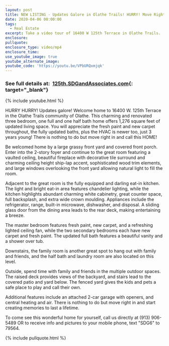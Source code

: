 ```yaml
---
layout: post
title: NEW LISTING - Updates Galore in Olathe Trails! HURRY! Move Right In!
date: 2020-04-06 00:00:00
tags:
  - Real Estate
excerpt: Take a video tour of 16400 W 125th Terrace in Olathe Trails.
enclosure:
pullquote:
enclosure_type: video/mp4
enclosure_time:
use_youtube_image: true
youtube_alternate_image:
youtube_code: 'https://youtu.be/VPbURQxmjqk'
---
```


### **See full details at:&nbsp; [125th.SDGandAssociates.com](http://125th.SDGandAssociates.com){: target="_blank"}**

{% include youtube.html %}

HURRY HURRY\! Updates galore\! Welcome home to 16400 W. 125th Terrace in the Olathe Trails community of Olathe. This charming and renovated three bedroom, one full and one half bath home offers 1,276 square feet of updated living space. You will appreciate the fresh paint and new carpet throughout, the fully updated baths, plus the HVAC is newer too, just 3 years young\! There is nothing to do but move right in and call this HOME\!

Be welcomed home by a large grassy front yard and covered front porch. Enter into the 2-story foyer and continue to the great room featuring a vaulted ceiling, beautiful fireplace with decorative tile surround and charming ceiling height ship-lap accent, sophisticated wood trim elements, and large windows overlooking the front yard allowing natural light to fill the room.

Adjacent to the great room is the fully equipped and darling eat-in kitchen. The light and bright eat-in area features chandelier lighting, while the kitchen highlights abundant charming white cabinetry, great counter space, full backsplash, and extra wide crown moulding. Appliances include the refrigerator, range, built-in microwave, dishwasher, and disposal. A sliding glass door from the dining area leads to the rear deck, making entertaining a breeze.

The master bedroom features fresh paint, new carpet, and a refreshing lighted ceiling fan, while the two secondary bedrooms each have new carpet and fresh paint. The updated full bath features a beautiful vanity and a shower over tub.

Downstairs, the family room is another great spot to hang out with family and friends, and the half bath and laundry room are also located on this level.

Outside, spend time with family and friends in the multiple outdoor spaces. The raised deck provides views of the backyard, and stairs lead to the covered patio and yard below. The fenced yard gives the kids and pets a safe place to play and call their own.

Additional features include an attached 2-car garage with openers, and central heating and air. There is nothing to do but move right in and start creating memories to last a lifetime.

To come see this wonderful home for yourself, call us directly at (913) 906-5489 OR to receive info and pictures to your mobile phone, text "SDG6" to 79564.

{% include pullquote.html %}